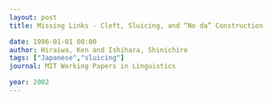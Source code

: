 ```yaml
---
layout: post
title: Missing Links - Cleft, Sluicing, and “No da” Construction

date: 1996-01-01 00:00
author: Hiraiwa, Ken and Ishihara, Shinichiro
tags: ["Japanese","sluicing"]
journal: MIT Working Papers in Linguistics

year: 2002
---
```




